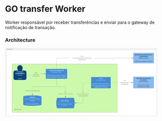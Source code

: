 # GO transfer Worker

Worker responsável por receber transferências e enviar para o gateway de notificação de transação.

### Architecture

<img src="./public/images/architecture.png" width="1000">